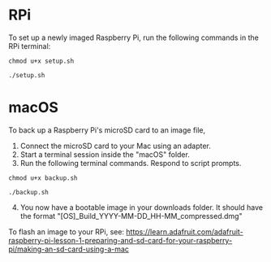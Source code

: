 
# RPi
To set up a newly imaged Raspberry Pi,
run the following commands in the RPi terminal:

```chmod u+x setup.sh```

```./setup.sh```



# macOS
To back up a Raspberry Pi's microSD card to an image file,
1. Connect the microSD card to your Mac using an adapter.
2. Start a terminal session inside the "macOS" folder.
3. Run the following terminal commands. Respond to script prompts.

```chmod u+x backup.sh```

```./backup.sh```

4. You now have a bootable image in your downloads folder. It should have the format "[OS]_Build_YYYY-MM-DD_HH-MM_compressed.dmg"


To flash an image to your RPi, see: https://learn.adafruit.com/adafruit-raspberry-pi-lesson-1-preparing-and-sd-card-for-your-raspberry-pi/making-an-sd-card-using-a-mac



